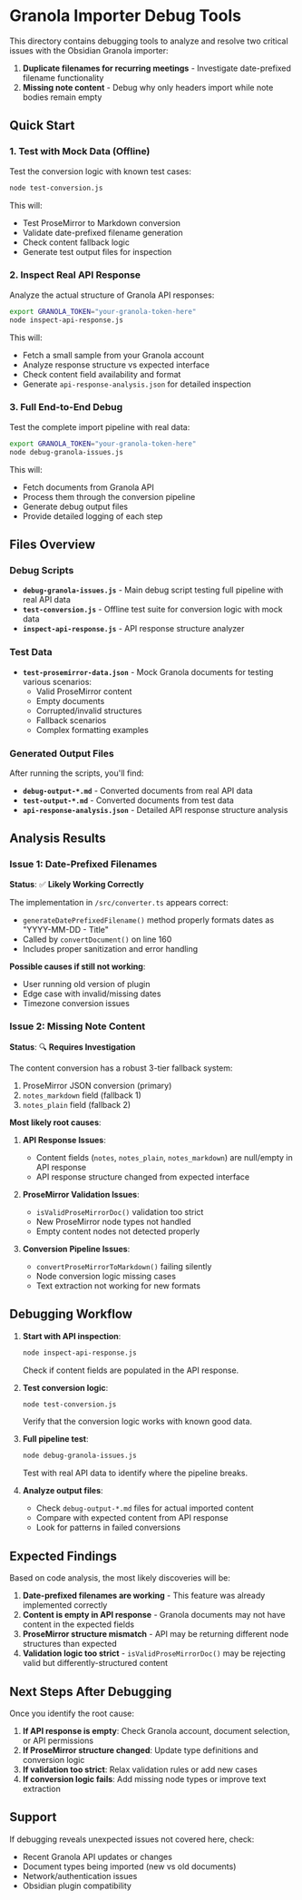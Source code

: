 # Granola Importer Debug Tools

This directory contains debugging tools to analyze and resolve two critical issues with the Obsidian Granola importer:

1. **Duplicate filenames for recurring meetings** - Investigate date-prefixed filename functionality
2. **Missing note content** - Debug why only headers import while note bodies remain empty

## Quick Start

### 1. Test with Mock Data (Offline)

Test the conversion logic with known test cases:

```bash
node test-conversion.js
```

This will:

- Test ProseMirror to Markdown conversion
- Validate date-prefixed filename generation
- Check content fallback logic
- Generate test output files for inspection

### 2. Inspect Real API Response

Analyze the actual structure of Granola API responses:

```bash
export GRANOLA_TOKEN="your-granola-token-here"
node inspect-api-response.js
```

This will:

- Fetch a small sample from your Granola account
- Analyze response structure vs expected interface
- Check content field availability and format
- Generate `api-response-analysis.json` for detailed inspection

### 3. Full End-to-End Debug

Test the complete import pipeline with real data:

```bash
export GRANOLA_TOKEN="your-granola-token-here"
node debug-granola-issues.js
```

This will:

- Fetch documents from Granola API
- Process them through the conversion pipeline
- Generate debug output files
- Provide detailed logging of each step

## Files Overview

### Debug Scripts

- **`debug-granola-issues.js`** - Main debug script testing full pipeline with real API data
- **`test-conversion.js`** - Offline test suite for conversion logic with mock data
- **`inspect-api-response.js`** - API response structure analyzer

### Test Data

- **`test-prosemirror-data.json`** - Mock Granola documents for testing various scenarios:
    - Valid ProseMirror content
    - Empty documents
    - Corrupted/invalid structures
    - Fallback scenarios
    - Complex formatting examples

### Generated Output Files

After running the scripts, you'll find:

- **`debug-output-*.md`** - Converted documents from real API data
- **`test-output-*.md`** - Converted documents from test data
- **`api-response-analysis.json`** - Detailed API response structure analysis

## Analysis Results

### Issue 1: Date-Prefixed Filenames

**Status**: ✅ **Likely Working Correctly**

The implementation in `/src/converter.ts` appears correct:

- `generateDatePrefixedFilename()` method properly formats dates as "YYYY-MM-DD - Title"
- Called by `convertDocument()` on line 160
- Includes proper sanitization and error handling

**Possible causes if still not working**:

- User running old version of plugin
- Edge case with invalid/missing dates
- Timezone conversion issues

### Issue 2: Missing Note Content

**Status**: 🔍 **Requires Investigation**

The content conversion has a robust 3-tier fallback system:

1. ProseMirror JSON conversion (primary)
2. `notes_markdown` field (fallback 1)
3. `notes_plain` field (fallback 2)

**Most likely root causes**:

1. **API Response Issues**:
    - Content fields (`notes`, `notes_plain`, `notes_markdown`) are null/empty in API response
    - API response structure changed from expected interface
2. **ProseMirror Validation Issues**:
    - `isValidProseMirrorDoc()` validation too strict
    - New ProseMirror node types not handled
    - Empty content nodes not detected properly

3. **Conversion Pipeline Issues**:
    - `convertProseMirrorToMarkdown()` failing silently
    - Node conversion logic missing cases
    - Text extraction not working for new formats

## Debugging Workflow

1. **Start with API inspection**:

    ```bash
    node inspect-api-response.js
    ```

    Check if content fields are populated in the API response.

2. **Test conversion logic**:

    ```bash
    node test-conversion.js
    ```

    Verify that the conversion logic works with known good data.

3. **Full pipeline test**:

    ```bash
    node debug-granola-issues.js
    ```

    Test with real API data to identify where the pipeline breaks.

4. **Analyze output files**:
    - Check `debug-output-*.md` files for actual imported content
    - Compare with expected content from API response
    - Look for patterns in failed conversions

## Expected Findings

Based on code analysis, the most likely discoveries will be:

1. **Date-prefixed filenames are working** - This feature was already implemented correctly
2. **Content is empty in API response** - Granola documents may not have content in the expected fields
3. **ProseMirror structure mismatch** - API may be returning different node structures than expected
4. **Validation logic too strict** - `isValidProseMirrorDoc()` may be rejecting valid but differently-structured content

## Next Steps After Debugging

Once you identify the root cause:

1. **If API response is empty**: Check Granola account, document selection, or API permissions
2. **If ProseMirror structure changed**: Update type definitions and conversion logic
3. **If validation too strict**: Relax validation rules or add new cases
4. **If conversion logic fails**: Add missing node types or improve text extraction

## Support

If debugging reveals unexpected issues not covered here, check:

- Recent Granola API updates or changes
- Document types being imported (new vs old documents)
- Network/authentication issues
- Obsidian plugin compatibility
